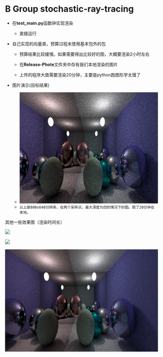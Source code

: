# B Group stochastic-ray-tracing



* 在**test_main.py**函数钟实现渲染
  * 直接运行



* 自己实现的向量类，预算过程未使用基本包外的包

  * 预算结果比较缓慢。如果需要得出比较好的图，大概要渲染2小时左右

  * 在**Release-Phote**文件夹中存有我们本地渲染的图片

  * 上传的程序大致需要渲染20分钟，主要是python跑图形学太慢了

* 图片演示(目标结果)
  * ![800-640-2-4](./Release-Photo/800-600-2-4.bmp)
  * `以上是800x640分辨率，在两个采样点，最大深度为四的情况下的图。跑了20分钟在本地。`







其他一些效果图（渲染时间长）

![](./Release-Photo/output_betterPerformance.bmp)

![](./Release-Photo/output_BRDF.bmp)

![1200-800-2-4](./Release-Photo/1200-800-2-4.bmp)